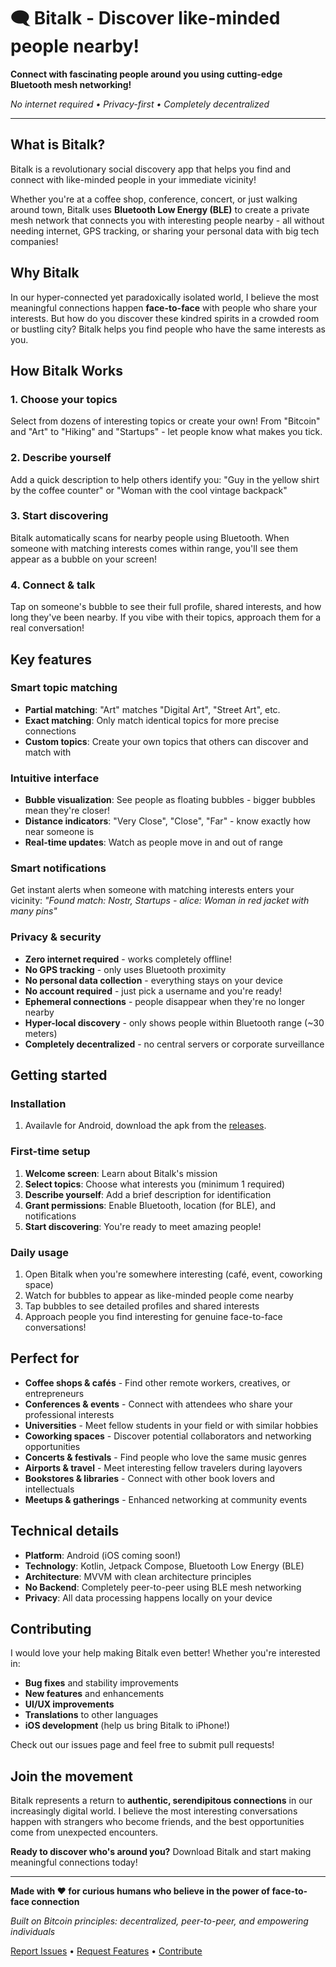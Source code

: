 # 🗨️ Bitalk - Discover like-minded people nearby!

**Connect with fascinating people around you using cutting-edge Bluetooth mesh networking!** 

*No internet required • Privacy-first • Completely decentralized*

---

## What is Bitalk?

Bitalk is a revolutionary social discovery app that helps you find and connect with like-minded people in your immediate vicinity!

Whether you're at a coffee shop, conference, concert, or just walking around town, Bitalk uses **Bluetooth Low Energy (BLE)** to create a private mesh network that connects you with interesting people nearby - all without needing internet, GPS tracking, or sharing your personal data with big tech companies!

## Why Bitalk

In our hyper-connected yet paradoxically isolated world, I believe the most meaningful connections happen **face-to-face** with people who share your interests. But how do you discover these kindred spirits in a crowded room or bustling city?
Bitalk helps you find people who have the same interests as you.

## How Bitalk Works

### 1. **Choose your topics**
Select from dozens of interesting topics or create your own! From "Bitcoin" and "Art" to "Hiking" and "Startups" - let people know what makes you tick.

### 2. **Describe yourself**
Add a quick description to help others identify you: "Guy in the yellow shirt by the coffee counter" or "Woman with the cool vintage backpack"

### 3. **Start discovering**
Bitalk automatically scans for nearby people using Bluetooth. When someone with matching interests comes within range, you'll see them appear as a bubble on your screen!

### 4. **Connect & talk**
Tap on someone's bubble to see their full profile, shared interests, and how long they've been nearby. If you vibe with their topics, approach them for a real conversation!

## Key features

### **Smart topic matching**
- **Partial matching**: "Art" matches "Digital Art", "Street Art", etc.
- **Exact matching**: Only match identical topics for more precise connections
- **Custom topics**: Create your own topics that others can discover and match with

### **Intuitive interface** 
- **Bubble visualization**: See people as floating bubbles - bigger bubbles mean they're closer!
- **Distance indicators**: "Very Close", "Close", "Far" - know exactly how near someone is
- **Real-time updates**: Watch as people move in and out of range

### **Smart notifications**
Get instant alerts when someone with matching interests enters your vicinity:
*"Found match: Nostr, Startups - alice: Woman in red jacket with many pins"*

### **Privacy & security**
- **Zero internet required** - works completely offline!
- **No GPS tracking** - only uses Bluetooth proximity
- **No personal data collection** - everything stays on your device  
- **No account required** - just pick a username and you're ready!
- **Ephemeral connections** - people disappear when they're no longer nearby
- **Hyper-local discovery** - only shows people within Bluetooth range (~30 meters)
- **Completely decentralized** - no central servers or corporate surveillance

## Getting started

### Installation
1. Availavle for Android, download the apk from the [releases](https://github.com/dtonon/bitalk/releases).

### First-time setup
1. **Welcome screen**: Learn about Bitalk's mission
2. **Select topics**: Choose what interests you (minimum 1 required)
3. **Describe yourself**: Add a brief description for identification  
4. **Grant permissions**: Enable Bluetooth, location (for BLE), and notifications
5. **Start discovering**: You're ready to meet amazing people!

### Daily usage
1. Open Bitalk when you're somewhere interesting (café, event, coworking space)
2. Watch for bubbles to appear as like-minded people come nearby
3. Tap bubbles to see detailed profiles and shared interests
4. Approach people you find interesting for genuine face-to-face conversations!

## Perfect for

- **Coffee shops & cafés** - Find other remote workers, creatives, or entrepreneurs
- **Conferences & events** - Connect with attendees who share your professional interests  
- **Universities** - Meet fellow students in your field or with similar hobbies
- **Coworking spaces** - Discover potential collaborators and networking opportunities
- **Concerts & festivals** - Find people who love the same music genres
- **Airports & travel** - Meet interesting fellow travelers during layovers
- **Bookstores & libraries** - Connect with other book lovers and intellectuals
- **Meetups & gatherings** - Enhanced networking at community events

## Technical details

- **Platform**: Android (iOS coming soon!)
- **Technology**: Kotlin, Jetpack Compose, Bluetooth Low Energy (BLE)
- **Architecture**: MVVM with clean architecture principles
- **No Backend**: Completely peer-to-peer using BLE mesh networking
- **Privacy**: All data processing happens locally on your device

## Contributing

I would love your help making Bitalk even better! Whether you're interested in:
- **Bug fixes** and stability improvements
- **New features** and enhancements  
- **UI/UX improvements**
- **Translations** to other languages
- **iOS development** (help us bring Bitalk to iPhone!)

Check out our issues page and feel free to submit pull requests!

## Join the movement

Bitalk represents a return to **authentic, serendipitous connections** in our increasingly digital world. I believe the most interesting conversations happen with strangers who become friends, and the best opportunities come from unexpected encounters.

**Ready to discover who's around you?** Download Bitalk and start making meaningful connections today! 

---

**Made with ❤️ for curious humans who believe in the power of face-to-face connection**

*Built on Bitcoin principles: decentralized, peer-to-peer, and empowering individuals*

[Report Issues](https://github.com/dtonon/bitalk/issues) • [Request Features](https://github.com/dtonon/bitalk/issues) • [Contribute](https://github.com/dtonon/bitalk/pulls)
